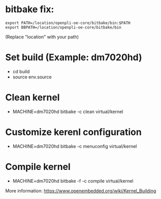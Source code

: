 # bitbake fix:
```
export PATH=/location/openpli-oe-core/bitbake/bin:$PATH
export BBPATH=/location/openpli-oe-core/bitbake/bin
```
(Replace "location" with your path)

# Set build (Example: dm7020hd)
* cd build
* source env.source

# Clean kernel
* MACHINE=dm7020hd bitbake -c clean virtual/kernel

# Customize kerenl configuration
* MACHINE=dm7020hd bitbake -c menuconfig virtual/kernel

# Compile kernel
* MACHINE=dm7020hd bitbake -f -c compile virtual/kernel

More information: https://www.openembedded.org/wiki/Kernel_Building

